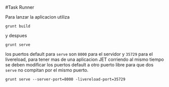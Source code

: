 #Task Runner

Para lanzar la aplicacion utiliza

`grunt build`

y despues

`grunt serve`


los puertos default para `serve` son `8000` para el servidor y `35729` para el livereload, para tener mas de una aplicacion JET corriendo al mismo tiempo se deben modificar los puertos default a otro puerto libre para que dos `serve` no compitan por el mismo puerto.

```
grunt serve --server-port=8000 -livereload-port=35729
```